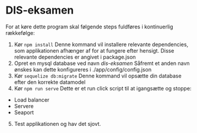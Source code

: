 # DIS-eksamen


For at køre dette program skal følgende steps fuldføres i kontinuerlig rækkefølge:

1. Kør `npm install`
Denne kommand vil installere relevante dependencies, som applikationen afhænger af for at fungere efter hensigt. Disse relevante dependencies er angivet i package.json
2. Opret en mysql database ved navn *dis-eksamen*
Såfremt et anden navn ønskes kan dette konfigureres i ./app/config/config.json
3. Kør `sequelize db:migrate`
Denne kommand vil opsætte din database efter den korrekte datamodel
4. Kør `npm run serve`
Dette er et run click script til at igangsætte og stoppe:
  - Load balancer
  - Servere
  - Seaport
5. Test applikationen og hav det sjovt.
